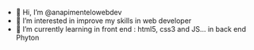 - 👋 Hi, I’m @anapimentelowebdev
- 👀 I’m interested in improve my skills in web developer
- 🌱 I’m currently learning in front end : html5, css3 and JS... in back end Phyton

<!---
anapimentelowebdev/anapimentelowebdev is a ✨ special ✨ repository because its `README.md` (this file) appears on your GitHub profile.
You can click the Preview link to take a look at your changes.
--->
